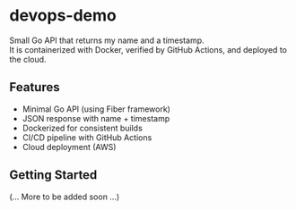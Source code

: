 # devops-demo

Small Go API that returns my name and a timestamp.  
It is containerized with Docker, verified by GitHub Actions, and deployed to the cloud.

## Features
- Minimal Go API (using Fiber framework)
- JSON response with name + timestamp
- Dockerized for consistent builds
- CI/CD pipeline with GitHub Actions
- Cloud deployment (AWS)

## Getting Started
(... More to be added soon ...)
